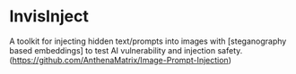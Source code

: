# InvisInject
A toolkit for injecting hidden text/prompts into images with [steganography based embeddings] to test AI vulnerability and injection safety.(https://github.com/AnthenaMatrix/Image-Prompt-Injection)


